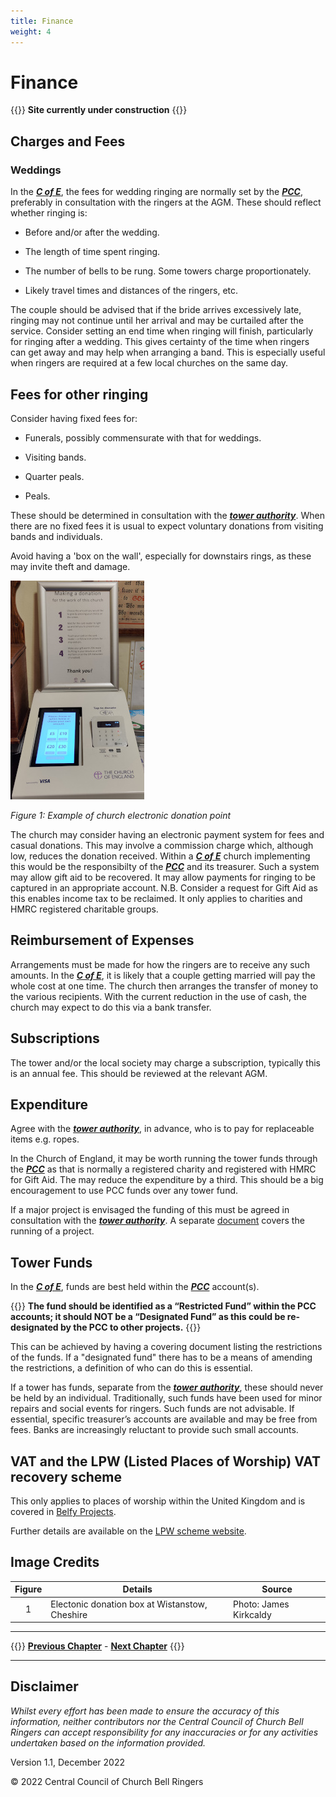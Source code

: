 ```yaml
---
title: Finance
weight: 4
---
```

# Finance

{{<hint danger>}}
**Site currently under construction**
{{</hint>}}
 
## Charges and Fees  

### Weddings 

In the ***[C of E](../glossary/#c-of-e)***, the fees for wedding ringing are normally set by the ***[PCC](../glossary/#pcc)***, preferably in consultation with the ringers at the AGM. These should reflect whether ringing is: 

- Before and/or after the wedding. 

- The length of time spent ringing. 

- The number of bells to be rung. Some towers charge proportionately.

- Likely travel times and distances of the ringers, etc. 

The couple should be advised that if the bride arrives excessively late, ringing may not continue until her arrival and may be curtailed after the service. 
Consider setting an end time when ringing will finish, particularly for ringing after a wedding. This gives certainty of the time when ringers can get away and may help when arranging a band. This is especially useful when ringers are required at a few local churches on the same day. 

## Fees for other ringing 

Consider having fixed fees for: 

- Funerals, possibly commensurate with that for weddings.

- Visiting bands.

- Quarter peals. 

- Peals.

These should be determined in consultation with the ***[tower authority](../glossary/#tower-authority)***. When there are no fixed fees it is usual to expect voluntary donations from visiting bands and individuals.

Avoid having a 'box on the wall', especially for downstairs rings, as these may invite theft and damage. 

![Electronic donation](donate350.jpg)

*Figure 1: Example of church electronic donation point*

The church may consider having an electronic payment system for fees and casual donations. This may involve a commission charge which, although low, reduces the donation received. Within a ***[C of E](../glossary/#c-of-e)*** church implementing this would be the responsibilty of the ***[PCC](../glossary/#pcc)*** and its treasurer. Such a system may allow gift aid to be recovered. It may allow payments for ringing to be captured in an appropriate account. N.B. Consider a request for Gift Aid as this enables income tax to be reclaimed. It only applies to charities and HMRC registered charitable groups.

## Reimbursement of Expenses 

Arrangements must be made for how the ringers are to receive any such amounts. In the ***[C of E](../glossary/#c-of-e)***, it is likely that a couple getting married will pay the whole cost at one time. The church then arranges the transfer of money to the various recipients. With the current reduction in the use of cash, the church may expect to do this via a bank transfer. 

## Subscriptions

The tower and/or the local society may charge a subscription, typically this is an annual fee. This should be reviewed at the relevant AGM.

## Expenditure 

Agree with the ***[tower authority](../glossary/#tower-authority)***, in advance, who is to pay for replaceable items e.g. ropes. 

In the Church of England, it may be worth running the tower funds through the ***[PCC](../glossary/#pcc)*** as that is normally a registered charity and registered with HMRC for Gift Aid. The may reduce the expenditure by a third. This should be a big encouragement to use PCC funds over any tower fund.

If a major project is envisaged the funding of this must be agreed in consultation with the ***[tower authority](../glossary/#tower-authority)***. A separate [document](https://belfryprojects.cccbr.org.uk/) covers the running of a project.

## Tower Funds 

In the ***[C of E](../glossary/#c-of-e)***, funds are best held within the ***[PCC](../glossary/#pcc)*** account(s). 

{{<hint warning>}}
**The fund should be identified as a “Restricted Fund” within the PCC accounts; it should NOT be a “Designated Fund” as this could be re-designated by the PCC to other projects.**
{{</hint>}}

This can be achieved by having a covering document listing the restrictions of the funds. If a "designated fund" there has to be a means of amending the restrictions, a definition of who can do this is essential.

If a tower has funds, separate from the ***[tower authority](../glossary/#authority)***, these should never be held by an individual. Traditionally, such funds have been used for minor repairs and social events for ringers. Such funds are not advisable.  If essential, specific treasurer’s accounts are available and may be free from fees. Banks are increasingly reluctant to provide such small accounts.

## VAT and the LPW (Listed Places of Worship) VAT recovery scheme 

This only applies to places of worship within the United Kingdom and is covered in [Belfy Projects](https://belfryprojects.cccbr.org.uk/docs/010-introduction/).

Further details are available on the [LPW scheme website](http://www.lpwscheme.org.uk/).

## Image Credits

| Figure | Details | Source |
| :---: | --- | --- |
| 1 | Electonic donation box at Wistanstow, Cheshire | Photo: James Kirkcaldy |

----

{{<hint info>}}
**[Previous Chapter](../formalities/)** - **[Next Chapter](../healthsafety/)**
{{</hint>}}

----

## Disclaimer
 
*Whilst every effort has been made to ensure the accuracy of this information, neither contributors nor the Central Council of Church Bell Ringers can accept responsibility for any inaccuracies or for any activities undertaken based on the information provided.*

Version 1.1, December 2022

© 2022 Central Council of Church Bell Ringers
